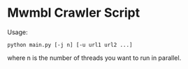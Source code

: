 Mwmbl Crawler Script
====================

Usage:

```
python main.py [-j n] [-u url1 url2 ...]
```

where n is the number of threads you want to run in parallel.
